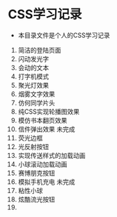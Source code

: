 # CSS学习记录

-   本目录文件是个人的CSS学习记录

1.  简洁的登陆页面
2.  闪动发光字
3.  会动的文本
4.  打字机模式
5.  聚光灯效果
6.  烟雾文字效果
7.  仿何同学片头
8.  纯CSS实现轮播图效果
9.  模仿书本翻页效果
10.  信件弹出效果 未完成
11.  荧光边框
12.  光反射按钮
13.  实现传送样式的加载动画
14.  小球滚动加载动画
15.  赛博朋克按钮
16.  模拟手机充电 未完成
17.  粘性小球
18.  炫酷流光按钮
19.  